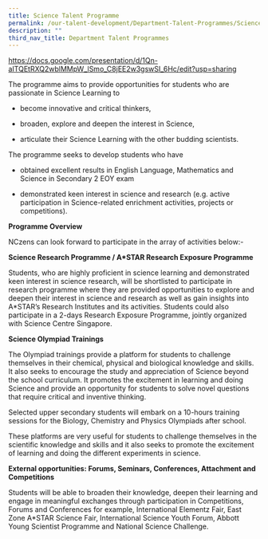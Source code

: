 ```yaml
---
title: Science Talent Programme
permalink: /our-talent-development/Department-Talent-Programmes/Science-Talent-Programme/
description: ""
third_nav_title: Department Talent Programmes
---
```

https://docs.google.com/presentation/d/1Qn-aITQEtRXQ2wblMMpW_lSmo_C8jEE2w3gswSI_6Hc/edit?usp=sharing

The programme aims to provide opportunities for students who are passionate in Science Learning to&nbsp;  

*   become innovative and critical thinkers,
    
*   broaden, explore and deepen the interest in Science,
    
*   articulate their Science Learning with the other budding scientists.&nbsp;
    

The programme seeks to develop students who have

*   obtained excellent results in English Language, Mathematics and Science in Secondary 2 EOY exam
    
*   demonstrated keen interest in science and research (e.g. active participation in Science-related enrichment activities, projects or competitions).
    

**Programme Overview**

NCzens can look forward to participate in the array of activities below:-

**Science Research Programme / A\*STAR Research Exposure Programme**

Students, who are highly proficient in science learning and demonstrated keen interest in science research, will be shortlisted to participate in research programme where they are provided opportunities to explore and deepen their interest in science and research as well as gain insights into A\*STAR’s Research Institutes and its activities. Students could also participate in a 2-days Research Exposure Programme, jointly organized with Science Centre Singapore.

  

**Science Olympiad Trainings**

The Olympiad trainings provide a platform for students to challenge themselves in their chemical, physical and biological knowledge and skills. It also seeks to encourage the study and appreciation of Science beyond the school curriculum. It promotes the excitement in learning and doing Science and provide an opportunity for students to solve novel questions that require critical and inventive thinking.&nbsp;&nbsp;

Selected upper secondary students will embark on a 10-hours training sessions for the Biology, Chemistry and Physics Olympiads after school.&nbsp;

These platforms are very useful for students to challenge themselves in the scientific knowledge and skills and it also seeks to promote the excitement of learning and doing the different experiments in science.  

  

**External opportunities: Forums, Seminars, Conferences, Attachment and Competitions**&nbsp;

Students will be able to broaden their knowledge, deepen their learning and engage in meaningful exchanges through participation in Competitions, Forums and Conferences for example, International Elementz Fair, East Zone A\*STAR Science Fair, International Science Youth Forum, Abbott Young Scientist Programme and National Science Challenge.